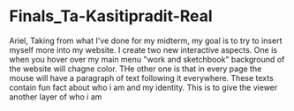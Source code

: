 # Finals_Ta-Kasitipradit-Real
Ariel, Taking from what I've done for my midterm, my goal is to try to insert myself more into my website. I create two new interactive aspects. One is when you hover over my main menu "work and sketchbook" background of the website will chagne color. THe other one is that in every page the mouse will have a paragraph of text following it everywhere. These texts contain fun fact about who i am and my identity. This is to give the viewer another layer of who i am
